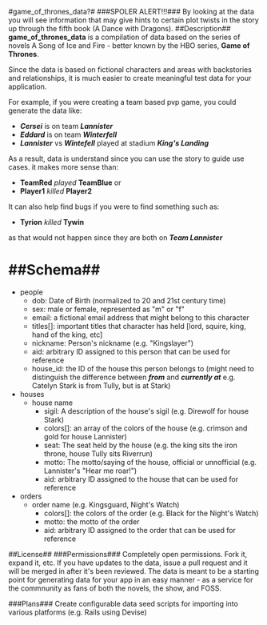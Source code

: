#game_of_thrones_data?#
###SPOLER ALERT!!!###
By looking at the data you will see information that may give hints to certain plot twists in the story up through the fifth book (A Dance with Dragons).
##Description##
**game_of_thrones_data** is a compilation of data based on the series of novels A Song of Ice and Fire - better known by the HBO series, **Game of Thrones**.

Since the data is based on fictional characters and areas with backstories and relationships,
it is much easier to create meaningful test data for your application.

For example, if you were creating a team based pvp game, you could generate the data like:

- ***Cersei*** is on team ***Lannister***
- ***Eddard*** is on team ***Winterfell***
- ***Lannister*** vs ***Wintefell*** played at stadium ***King's Landing***

As a result, data is understand since you can use the story to guide use cases. it makes more sense than:
* **TeamRed** *played* **TeamBlue** or
* **Player1** *killed* **Player2**

It can also help find bugs if you were to find something such as:
- **Tyrion** *killed* **Tywin**

as that would not happen since they are both on ***Team Lannister***

##Schema##
=======
* people
  * dob: Date of Birth (normalized to 20 and 21st century time)
  * sex: male or female, represented as "m" or "f"
  * email: a fictional email address that might belong to this character
  * titles[]: important titles that character has held [lord, squire, king, hand of the king, etc]
  * nickname: Person's nickname (e.g. "Kingslayer")
  * aid: arbitrary ID assigned to this person that can be used for reference
  * house_id: the ID of the house this person belongs to (might need to distinguish the difference between  ***from*** and ***currently at*** e.g. Catelyn Stark is from Tully, but is at Stark)
* houses
    * house name
      * sigil: A description of the house's sigil (e.g. Direwolf for house Stark)
      * colors[]: an array of the colors of the house (e.g. crimson and gold for house Lannister)
      * seat: The seat held by the house (e.g. the king sits the iron throne, house Tully sits Riverrun)
      * motto: The motto/saying of the house, official or unnofficial (e.g. Lannister's "Hear me roar!")
      * aid: arbitrary ID assigned to the house that can be used for reference
* orders
  * order name (e.g. Kingsguard, Night's Watch)
    * colors[]: the colors of the order (e.g. Black for the Night's Watch)
    * motto: the motto of the order
    * aid: arbitrary ID assigned to the order that can be used for reference

##License##
###Permissions###
Completely open permissions. Fork it, expand it, etc. If you have updates to the data, issue a pull request and it will be merged in after it's been reviewed.
The data is meant to be a starting point for generating data for your app in an easy manner - as a service for the commnunity as fans of both the novels, the show, and FOSS.

###Plans###
Create configurable data seed scripts for importing into various platforms (e.g. Rails using Devise)
